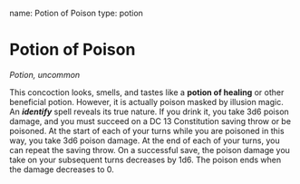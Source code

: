 name: Potion of Poison
type: potion

# Potion of Poison
_Potion, uncommon_

This concoction looks, smells, and tastes like a **potion of healing** or other beneficial potion. However, it is actually poison masked by illusion magic. An **_identify_** spell reveals its true nature.
If you drink it, you take 3d6 poison damage, and you must succeed on a DC 13 Constitution saving throw or be poisoned. At the start of each of your turns while you are poisoned in this way, you take 3d6 poison damage. At the end of each of your turns, you can repeat the saving throw. On a successful save, the poison damage you take on your subsequent turns decreases by 1d6. The poison ends when the damage decreases to 0.
